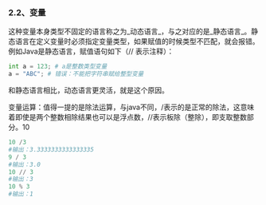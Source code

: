 ### 2.2、变量

这种变量本身类型不固定的语言称之为_动态语言_，与之对应的是_静态语言_。静态语言在定义变量时必须指定变量类型，如果赋值的时候类型不匹配，就会报错。例如Java是静态语言，赋值语句如下（// 表示注释）：

```py
int a = 123; # a是整数类型变量
a = "ABC"; # 错误：不能把字符串赋给整型变量
```

和静态语言相比，动态语言更灵活，就是这个原因。

变量运算：值得一提的是除法运算，与java不同，/表示的是正常的除法，这意味着即使是两个整数相除结果也可以是浮点数，//表示板除（整除），即支取整数部分。10

```py
10 /3
#输出：3.3333333333333335
9 / 3
#输出：3.0
10 // 3
#输出：3
10 % 3
#输出：1
```



